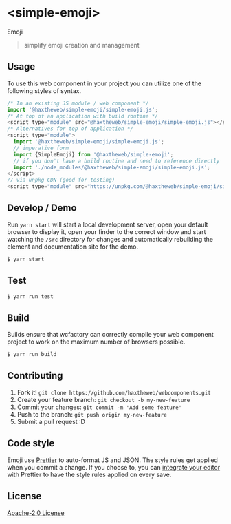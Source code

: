 # &lt;simple-emoji&gt;

Emoji
> simplify emoji creation and management

## Usage
To use this web component in your project you can utilize one of the following styles of syntax.

```js
/* In an existing JS module / web component */
import '@haxtheweb/simple-emoji/simple-emoji.js';
/* At top of an application with build routine */
<script type="module" src="@haxtheweb/simple-emoji/simple-emoji.js"></script>
/* Alternatives for top of application */
<script type="module">
  import '@haxtheweb/simple-emoji/simple-emoji.js';
  // imperative form
  import {SimpleEmoji} from '@haxtheweb/simple-emoji';
  // if you don't have a build routine and need to reference directly
  import './node_modules/@haxtheweb/simple-emoji/simple-emoji.js';
</script>
// via unpkg CDN (good for testing)
<script type="module" src="https://unpkg.com/@haxtheweb/simple-emoji/simple-emoji.js"></script>
```

## Develop / Demo
Run `yarn start` will start a local development server, open your default browser to display it, open your finder to the correct window and start watching the `/src` directory for changes and automatically rebuilding the element and documentation site for the demo.
```bash
$ yarn start
```

## Test

```bash
$ yarn run test
```

## Build
Builds ensure that wcfactory can correctly compile your web component project to
work on the maximum number of browsers possible.
```bash
$ yarn run build
```

## Contributing

1. Fork it! `git clone https://github.com/haxtheweb/webcomponents.git`
2. Create your feature branch: `git checkout -b my-new-feature`
3. Commit your changes: `git commit -m 'Add some feature'`
4. Push to the branch: `git push origin my-new-feature`
5. Submit a pull request :D

## Code style

Emoji  use [Prettier][prettier] to auto-format JS and JSON.  The style rules get applied when you commit a change.  If you choose to, you can [integrate your editor][prettier-ed] with Prettier to have the style rules applied on every save.

[prettier]: https://github.com/prettier/prettier/
[prettier-ed]: https://github.com/prettier/prettier/#editor-integration
[polyserve]: https://github.com/Polymer/polyserve
[web-component-tester]: https://github.com/Polymer/web-component-tester

## License
[Apache-2.0 License](http://opensource.org/licenses/Apache-2.0)